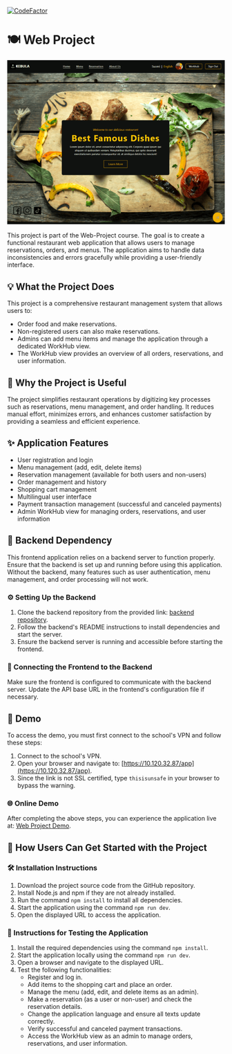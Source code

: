 [![CodeFactor](https://www.codefactor.io/repository/github/jarkkokarki/web-project-frontend/badge)](https://www.codefactor.io/repository/github/jarkkokarki/web-project-frontend)

# 🍽️ Web Project

![alt text](images/homepage.png)

This project is part of the Web-Project course. The goal is to create a functional restaurant web application that allows users to manage reservations, orders, and menus. The application aims to handle data inconsistencies and errors gracefully while providing a user-friendly interface.

## 💡 What the Project Does

This project is a comprehensive restaurant management system that allows users to:

- Order food and make reservations.
- Non-registered users can also make reservations.
- Admins can add menu items and manage the application through a dedicated WorkHub view.
- The WorkHub view provides an overview of all orders, reservations, and user information.

## 🤔 Why the Project is Useful

The project simplifies restaurant operations by digitizing key processes such as reservations, menu management, and order handling. It reduces manual effort, minimizes errors, and enhances customer satisfaction by providing a seamless and efficient experience.

## ✨ Application Features

- User registration and login
- Menu management (add, edit, delete items)
- Reservation management (available for both users and non-users)
- Order management and history
- Shopping cart management
- Multilingual user interface
- Payment transaction management (successful and canceled payments)
- Admin WorkHub view for managing orders, reservations, and user information

## 🔗 Backend Dependency

This frontend application relies on a backend server to function properly. Ensure that the backend is set up and running before using this application. Without the backend, many features such as user authentication, menu management, and order processing will not work.

### ⚙️ Setting Up the Backend

1. Clone the backend repository from the provided link: [backend repository](https://github.com/JarkkoKarki/Web-Project-Backend).
2. Follow the backend's README instructions to install dependencies and start the server.
3. Ensure the backend server is running and accessible before starting the frontend.

### 🔧 Connecting the Frontend to the Backend

Make sure the frontend is configured to communicate with the backend server. Update the API base URL in the frontend's configuration file if necessary.

## 🎥 Demo

To access the demo, you must first connect to the school's VPN and follow these steps:

1. Connect to the school's VPN.
2. Open your browser and navigate to: [https://10.120.32.87/app](https://10.120.32.87/app).
3. Since the link is not SSL certified, type `thisisunsafe` in your browser to bypass the warning.

### 🌐 Online Demo

After completing the above steps, you can experience the application live at: [Web Project Demo](https://jarkkokarki.github.io/Web-Project-Frontend/).

## 🚀 How Users Can Get Started with the Project

### 🛠️ Installation Instructions

1. Download the project source code from the GitHub repository.
2. Install Node.js and npm if they are not already installed.
3. Run the command `npm install` to install all dependencies.
4. Start the application using the command `npm run dev`.
5. Open the displayed URL to access the application.

### 🧪 Instructions for Testing the Application

1. Install the required dependencies using the command `npm install`.
2. Start the application locally using the command `npm run dev`.
3. Open a browser and navigate to the displayed URL.
4. Test the following functionalities:
   - Register and log in.
   - Add items to the shopping cart and place an order.
   - Manage the menu (add, edit, and delete items as an admin).
   - Make a reservation (as a user or non-user) and check the reservation details.
   - Change the application language and ensure all texts update correctly.
   - Verify successful and canceled payment transactions.
   - Access the WorkHub view as an admin to manage orders, reservations, and user information.
